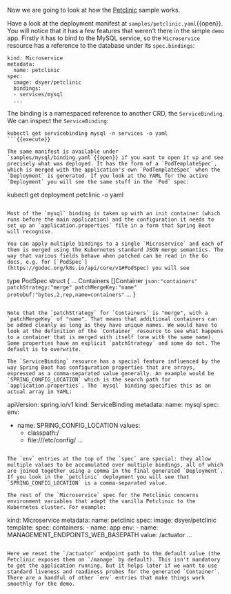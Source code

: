 
Now we are going to look at how the [Petclinic](https://github.com/spring-projects/spring-petclinic) sample works.

Have a look at the deployment manifest at `samples/petclinic.yaml`{{open}}. You will notice that it has a few features that weren't there in the simple `demo` app. Firstly it has to bind to the MySQL service, so the `Microservice` resource has a reference to the database under its `spec.bindings`:

```
kind: Microservice
metadata:
  name: petclinic
spec:
  image: dsyer/petclinic
  bindings:
  - services/mysql
  ...
```

The binding is a namespaced reference to another CRD, the `ServiceBinding`. We can inspect the `ServiceBinding`:

```
kubectl get servicebinding mysql -n services -o yaml
```{{execute}}

The same manifest is available under `samples/mysql/binding.yaml`{{open}} if you want to open it up and see precisely what was deployed. It has the form of a `PodTemplateSpec`, which is merged with the application's own `PodTemplateSpec` when the `Deployment` is generated. If you look at the YAML for the active `Deployment` you will see the same stuff in the `Pod` spec:

```
kubectl get deployment petclinic -o yaml
```{{execute}}

Most of the `mysql` binding is taken up with an init container (which runs before the main application) and the configuration it needs to set up an `application.properties` file in a form that Spring Boot will recognise.

You can apply multiple bindings to a single `Microservice` and each of them is merged using the Kubernetes standard JSON merge semantics. The way that various fields behave when patched can be read in the Go docs, e.g. for [`PodSpec`](https://godoc.org/k8s.io/api/core/v1#PodSpec) you will see

```
type PodSpec struct {
...
    Containers []Container `json:"containers" patchStrategy:"merge" patchMergeKey:"name" protobuf:"bytes,2,rep,name=containers"`
...
}
```

Note that the `patchStrategy` for `Containers` is "merge", with a `patchMergeKey` of "name". That means that additional containers can be added cleanly as long as they have unique names. We would have to look at the definition of the `Container` resource to see what happens to a container that is merged with itself (one with the same name). Some properties have an explicit `patchStrategy` and some do not. The default is to overwrite.

The `ServiceBinding` resource has a special feature influenced by the way Spring Boot has configuration properties that are arrays, expressed as a comma-separated value generally. An example would be `SPRING_CONFIG_LOCATION` which is the search path for `application.properties`. The `mysql` binding specifies this as an actual array in YAML:

```
apiVersion: spring.io/v1
kind: ServiceBinding
metadata:
  name: mysql
spec:
  env:
  - name: SPRING_CONFIG_LOCATION
    values:
    - classpath:/
    - file:///etc/config/
...
```

The `env` entries at the top of the `spec` are special: they allow multiple values to be accumulated over multiple bindings, all of which are joined together using a comma in the final generated `Deployment`. If you look in the `petclinic` deployment you will see that `SPRING_CONFIG_LOCATION` is a comma-separated value.

The rest of the `Microservice` spec for the Petclinic concerns environment variables that adapt the vanilla Petclinic to the Kubernetes cluster. For example:

```
kind: Microservice
metadata:
  name: petclinic
spec:
  image: dsyer/petclinic
  template:
    spec:
      containers:
      - name: app
        env:
        - name: MANAGEMENT_ENDPOINTS_WEB_BASEPATH
          value: /actuator
...
```

Here we reset the `/actuator` endpoint path to the default value (the Petclinic exposes them on `/manage` by default). This isn't mandatory to get the application running, but it helps later if we want to use standard liveness and readiness probes for the generated `Container`. There are a handful of other `env` entries that make things work smoothly for the demo.